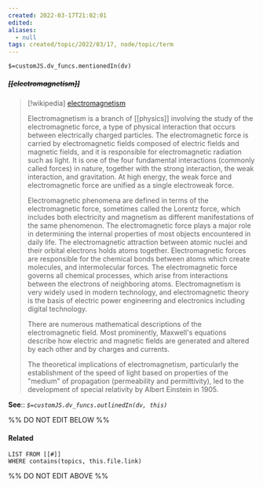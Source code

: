 ```yaml
---
created: 2022-03-17T21:02:01 
edited: 
aliases:
  - null
tags: created/topic/2022/03/17, node/topic/term
---
```

`$=customJS.dv_funcs.mentionedIn(dv)`

##### <s class="topic-title">[[electromagnetism]]</s>

> [!wikipedia] [electromagnetism](https://en.wikipedia.org/wiki/Electromagnetism)
> 
> Electromagnetism is a branch of [[physics]] involving the study of the electromagnetic force, a type of physical interaction that occurs between electrically charged particles. The electromagnetic force is carried by electromagnetic fields composed of electric fields and magnetic fields, and it is responsible for electromagnetic radiation such as light.  It is one of the four fundamental interactions (commonly called forces) in nature, together with the strong interaction, the weak interaction, and gravitation. At high energy, the weak force and electromagnetic force are unified as a single electroweak force.
> 
> Electromagnetic phenomena are defined in terms of the electromagnetic force, sometimes called the Lorentz force, which includes both electricity and magnetism as different manifestations of the same phenomenon. The electromagnetic force plays a major role in determining the internal properties of most objects encountered in daily life.  The electromagnetic attraction between atomic nuclei and their orbital electrons holds atoms together.  Electromagnetic forces are responsible for the chemical bonds between atoms which create molecules, and intermolecular forces.   The electromagnetic force governs all chemical processes, which arise from interactions between the electrons of neighboring atoms.  Electromagnetism is very widely used in modern technology, and electromagnetic theory is the basis of electric power engineering and electronics including digital technology. 
> 
> There are numerous mathematical descriptions of the electromagnetic field. Most prominently, Maxwell's equations describe how electric and magnetic fields are generated and altered by each other and by charges and currents.
> 
> The theoretical implications of electromagnetism, particularly the establishment of the speed of light based on properties of the "medium" of propagation (permeability and permittivity), led to the development of special relativity by Albert Einstein in 1905.
>


**See**::
*`$=customJS.dv_funcs.outlinedIn(dv, this)`*

%% DO NOT EDIT BELOW %%

#### Related 

```dataview
LIST FROM [[#]]
WHERE contains(topics, this.file.link)
```
%% DO NOT EDIT ABOVE %%
